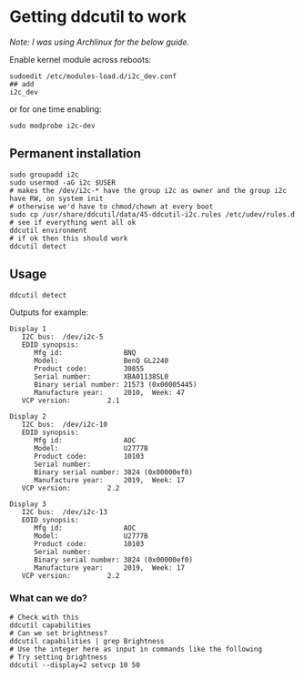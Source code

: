 # Getting ddcutil to work

*Note: I was using Archlinux for the below guide.*

Enable kernel module across reboots:
```shell
sudoedit /etc/modules-load.d/i2c_dev.conf
## add
i2c_dev
```
or for one time enabling:
```
sudo modprobe i2c-dev
```
## Permanent installation
```shell
sudo groupadd i2c
sudo usermod -aG i2c $USER
# makes the /dev/i2c-* have the group i2c as owner and the group i2c have RW, on system init
# otherwise we'd have to chmod/chown at every boot
sudo cp /usr/share/ddcutil/data/45-ddcutil-i2c.rules /etc/udev/rules.d
# see if everything went all ok
ddcutil environment
# if ok then this should work
ddcutil detect
```

## Usage
```shell
ddcutil detect
```
Outputs for example:
```
Display 1
   I2C bus:  /dev/i2c-5
   EDID synopsis:
      Mfg id:               BNQ
      Model:                BenQ GL2240
      Product code:         30855
      Serial number:        XBA01138SL0
      Binary serial number: 21573 (0x00005445)
      Manufacture year:     2010,  Week: 47
   VCP version:         2.1

Display 2
   I2C bus:  /dev/i2c-10
   EDID synopsis:
      Mfg id:               AOC
      Model:                U2777B
      Product code:         10103
      Serial number:
      Binary serial number: 3824 (0x00000ef0)
      Manufacture year:     2019,  Week: 17
   VCP version:         2.2

Display 3
   I2C bus:  /dev/i2c-13
   EDID synopsis:
      Mfg id:               AOC
      Model:                U2777B
      Product code:         10103
      Serial number:
      Binary serial number: 3824 (0x00000ef0)
      Manufacture year:     2019,  Week: 17
   VCP version:         2.2
```

### What can we do?

```shell
# Check with this
ddcutil capabilities
# Can we set brightness?
ddcutil capabilities | grep Brightness
# Use the integer here as input in commands like the following
# Try setting brightness
ddcutil --display=2 setvcp 10 50
```
